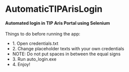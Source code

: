 # AutomaticTIPArisLogin
#### Automated login in TIP Aris Portal using Selenium

Things to do before running the app:<br>
<ul>
<li>1. Open credentials.txt</li>
<li>2. Change placeholder texts with your own credentials</li>
<li>NOTE: Do not put spaces in between the equal signs</li>
<li>3. Run auto_login.exe</li>
<li>4. Enjoy!</li>
<ul>
